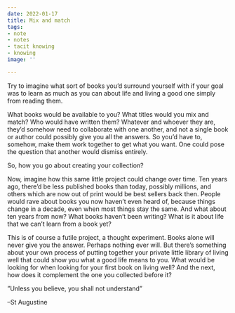 ```yaml
---
date: 2022-01-17
title: Mix and match
tags:
- note
- notes
- tacit knowing
- knowing
image: ''

---
```

Try to imagine what sort of books you’d surround yourself with if your goal was to learn as much as you can about life and living a good one simply from reading them.

What books would be available to you? What titles would you mix and match? Who would have written them? Whatever and whoever they are, they’d somehow need to collaborate with one another, and not a single book or author could possibly give you all the answers. So you’d have to, somehow, make them work together to get what you want. One could pose the question that another would dismiss entirely. 

So, how you go about creating your collection?

Now, imagine how this same little project could change over time. Ten years ago, there’d be less published books than today, possibly millions, and others which are now out of print would be best sellers back then. People would rave about books you now haven’t even heard of, because things change in a decade, even when most things stay the same. And what about ten years from now? What books haven’t been writing? What is it about life that we can’t learn from a book yet?

This is of course a futile project, a thought experiment. Books alone will never give you the answer. Perhaps nothing ever will. But there’s something about your own process of putting together your private little library of living well that could show you what a good life means to you. What would be looking for when looking for your first book on living well? And the next, how does it complement the one you collected before it?

”Unless you believe, you shall not understand”

–St Augustine